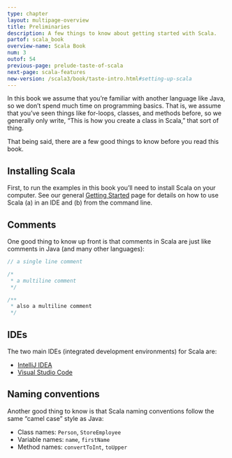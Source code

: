 ```yaml
---
type: chapter
layout: multipage-overview
title: Preliminaries
description: A few things to know about getting started with Scala.
partof: scala_book
overview-name: Scala Book
num: 3
outof: 54
previous-page: prelude-taste-of-scala
next-page: scala-features
new-version: /scala3/book/taste-intro.html#setting-up-scala
---
```



In this book we assume that you’re familiar with another language like Java, so we don’t spend much time on programming basics. That is, we assume that you’ve seen things like for-loops, classes, and methods before, so we generally only write, “This is how you create a class in Scala,” that sort of thing.

That being said, there are a few good things to know before you read this book.



## Installing Scala

First, to run the examples in this book you’ll need to install Scala on your computer. See our general [Getting Started]({{site.baseurl}}/getting-started/index.html) page for details on how to use Scala (a) in an IDE and (b) from the command line.



## Comments

One good thing to know up front is that comments in Scala are just like comments in Java (and many other languages):

```scala
// a single line comment

/*
 * a multiline comment
 */

/**
 * also a multiline comment
 */
```



## IDEs

The two main IDEs (integrated development environments) for Scala are:

- [IntelliJ IDEA](https://www.jetbrains.com/idea/download)
- [Visual Studio Code](https://code.visualstudio.com)



## Naming conventions

Another good thing to know is that Scala naming conventions follow the same “camel case” style as Java:

- Class names: `Person`, `StoreEmployee`
- Variable names: `name`, `firstName`
- Method names: `convertToInt`, `toUpper`
